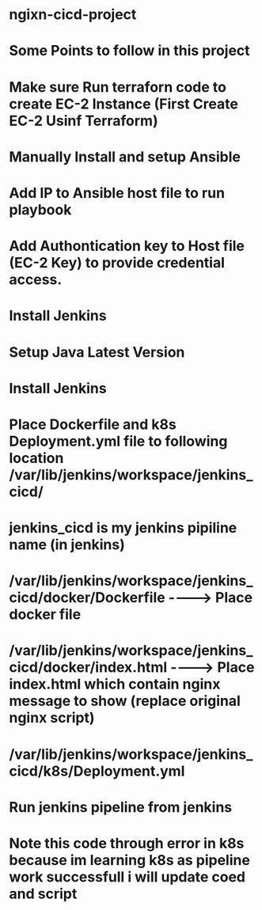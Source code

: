 # ngixn-cicd-project
# Some Points to follow in this project
# Make sure Run terraforn code to create EC-2 Instance (First Create EC-2 Usinf Terraform)
# Manually Install and setup Ansible
  # Add IP to Ansible host file to run playbook
  # Add Authontication key to Host file (EC-2 Key) to provide  credential access.

# Install Jenkins 
  # Setup Java Latest Version
  # Install Jenkins
# Place Dockerfile and k8s Deployment.yml file to following location /var/lib/jenkins/workspace/jenkins_cicd/
  # jenkins_cicd is my jenkins pipiline name (in jenkins)
  # /var/lib/jenkins/workspace/jenkins_cicd/docker/Dockerfile ----> Place docker file
  # /var/lib/jenkins/workspace/jenkins_cicd/docker/index.html ----> Place index.html which contain nginx message to show (replace original nginx script)
  # /var/lib/jenkins/workspace/jenkins_cicd/k8s/Deployment.yml

# Run jenkins pipeline from jenkins


# Note this code through error in k8s because im learning k8s as pipeline work successfull i will update coed and script
